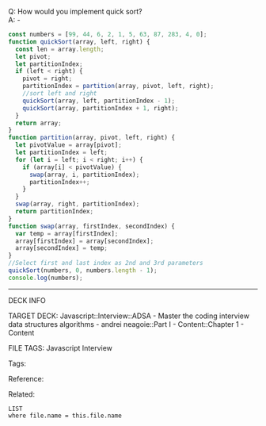 Q: How would you implement quick sort?  
A: -
```javascript
const numbers = [99, 44, 6, 2, 1, 5, 63, 87, 283, 4, 0];
function quickSort(array, left, right) {
  const len = array.length;
  let pivot;
  let partitionIndex;
  if (left < right) {
    pivot = right;
    partitionIndex = partition(array, pivot, left, right);
    //sort left and right
    quickSort(array, left, partitionIndex - 1);
    quickSort(array, partitionIndex + 1, right);
  }
  return array;
}
function partition(array, pivot, left, right) {
  let pivotValue = array[pivot];
  let partitionIndex = left;
  for (let i = left; i < right; i++) {
    if (array[i] < pivotValue) {
      swap(array, i, partitionIndex);
      partitionIndex++;
    }
  }
  swap(array, right, partitionIndex);
  return partitionIndex;
}
function swap(array, firstIndex, secondIndex) {
  var temp = array[firstIndex];
  array[firstIndex] = array[secondIndex];
  array[secondIndex] = temp;
}
//Select first and last index as 2nd and 3rd parameters
quickSort(numbers, 0, numbers.length - 1);
console.log(numbers);
```
<!--ID: 1690032123496-->

---

DECK INFO

TARGET DECK: Javascript::Interview::ADSA - Master the coding interview data structures algorithms - andrei neagoie::Part I - Content::Chapter 1 - Content

FILE TAGS: Javascript Interview

Tags:

Reference:

Related:

```dataview
LIST
where file.name = this.file.name
```
